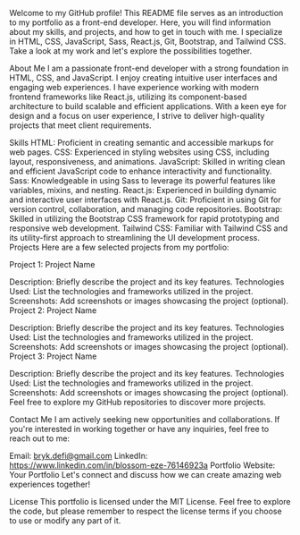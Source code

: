 Welcome to my GitHub profile! This README file serves as an introduction to my portfolio as a front-end developer. Here, you will find information about my skills, and projects, and how to get in touch with me. I specialize in HTML, CSS, JavaScript, Sass, React.js, Git, Bootstrap, and Tailwind CSS. Take a look at my work and let's explore the possibilities together.

About Me
I am a passionate front-end developer with a strong foundation in HTML, CSS, and JavaScript. I enjoy creating intuitive user interfaces and engaging web experiences. I have experience working with modern frontend frameworks like React.js, utilizing its component-based architecture to build scalable and efficient applications. With a keen eye for design and a focus on user experience, I strive to deliver high-quality projects that meet client requirements.

Skills
HTML: Proficient in creating semantic and accessible markups for web pages.
CSS: Experienced in styling websites using CSS, including layout, responsiveness, and animations.
JavaScript: Skilled in writing clean and efficient JavaScript code to enhance interactivity and functionality.
Sass: Knowledgeable in using Sass to leverage its powerful features like variables, mixins, and nesting.
React.js: Experienced in building dynamic and interactive user interfaces with React.js.
Git: Proficient in using Git for version control, collaboration, and managing code repositories.
Bootstrap: Skilled in utilizing the Bootstrap CSS framework for rapid prototyping and responsive web development.
Tailwind CSS: Familiar with Tailwind CSS and its utility-first approach to streamlining the UI development process.
Projects
Here are a few selected projects from my portfolio:

Project 1: Project Name

Description: Briefly describe the project and its key features.
Technologies Used: List the technologies and frameworks utilized in the project.
Screenshots: Add screenshots or images showcasing the project (optional).
Project 2: Project Name

Description: Briefly describe the project and its key features.
Technologies Used: List the technologies and frameworks utilized in the project.
Screenshots: Add screenshots or images showcasing the project (optional).
Project 3: Project Name

Description: Briefly describe the project and its key features.
Technologies Used: List the technologies and frameworks utilized in the project.
Screenshots: Add screenshots or images showcasing the project (optional).
Feel free to explore my GitHub repositories to discover more projects.

Contact Me
I am actively seeking new opportunities and collaborations. If you're interested in working together or have any inquiries, feel free to reach out to me:

Email: bryk.defi@gmail.com
LinkedIn: https://www.linkedin.com/in/blossom-eze-76146923a
Portfolio Website: Your Portfolio
Let's connect and discuss how we can create amazing web experiences together!

License
This portfolio is licensed under the MIT License. Feel free to explore the code, but please remember to respect the license terms if you choose to use or modify any part of it.
